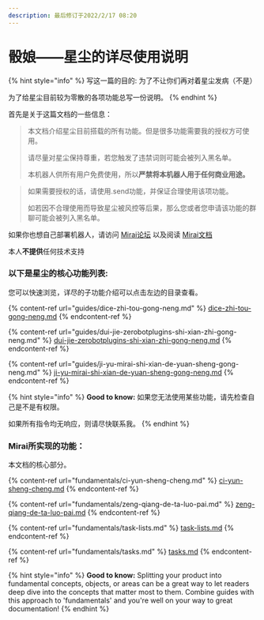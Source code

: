 ```yaml
---
description: 最后修订于2022/2/17 08:20
---
```


# 骰娘——星尘的详尽使用说明

{% hint style="info" %}
写这一篇的目的: 为了不让你们再对着星尘发病（不是）

为了给星尘目前较为零散的各项功能总写一份说明。
{% endhint %}

首先是关于这篇文档的一些信息：

> 本文档介绍星尘目前搭载的所有功能。但是很多功能需要我的授权方可使用。
>
> 请尽量对星尘保持尊重，若您触发了违禁词则可能会被列入黑名单。
>
> 本机器人供所有用户免费使用，所以**严禁将本机器人用于任何商业用途。**

> 如果需要授权的话，请使用.send功能，并保证合理使用该项功能。
>
> 如若因不合理使用而导致星尘被风控等后果，那么您或者您申请该功能的群聊可能会被列入黑名单。

如果你也想自己部署机器人，请访问 [Mirai论坛](https://mirai.mamoe.net) 以及阅读 [Mirai文档](https://docs.mirai.mamoe.net)

本人**不提供**任何技术支持

### 以下是星尘的核心功能列表:

您可以快速浏览，详尽的子功能介绍可以点击左边的目录查看。

{% content-ref url="guides/dice-zhi-tou-gong-neng.md" %}
[dice-zhi-tou-gong-neng.md](guides/dice-zhi-tou-gong-neng.md)
{% endcontent-ref %}

{% content-ref url="guides/dui-jie-zerobotplugins-shi-xian-zhi-gong-neng.md" %}
[dui-jie-zerobotplugins-shi-xian-zhi-gong-neng.md](guides/dui-jie-zerobotplugins-shi-xian-zhi-gong-neng.md)
{% endcontent-ref %}

{% content-ref url="guides/ji-yu-mirai-shi-xian-de-yuan-sheng-gong-neng.md" %}
[ji-yu-mirai-shi-xian-de-yuan-sheng-gong-neng.md](guides/ji-yu-mirai-shi-xian-de-yuan-sheng-gong-neng.md)
{% endcontent-ref %}

{% hint style="info" %}
**Good to know:** 如果您无法使用某些功能，请先检查自己是不是有权限。

如果所有指令均无响应，则请尽快联系我。
{% endhint %}

### Mirai所实现的功能：

本文档的核心部分。

{% content-ref url="fundamentals/ci-yun-sheng-cheng.md" %}
[ci-yun-sheng-cheng.md](fundamentals/ci-yun-sheng-cheng.md)
{% endcontent-ref %}

{% content-ref url="fundamentals/zeng-qiang-de-ta-luo-pai.md" %}
[zeng-qiang-de-ta-luo-pai.md](fundamentals/zeng-qiang-de-ta-luo-pai.md)
{% endcontent-ref %}

{% content-ref url="fundamentals/task-lists.md" %}
[task-lists.md](fundamentals/task-lists.md)
{% endcontent-ref %}

{% content-ref url="fundamentals/tasks.md" %}
[tasks.md](fundamentals/tasks.md)
{% endcontent-ref %}

{% hint style="info" %}
**Good to know:** Splitting your product into fundamental concepts, objects, or areas can be a great way to let readers deep dive into the concepts that matter most to them. Combine guides with this approach to 'fundamentals' and you're well on your way to great documentation!
{% endhint %}
